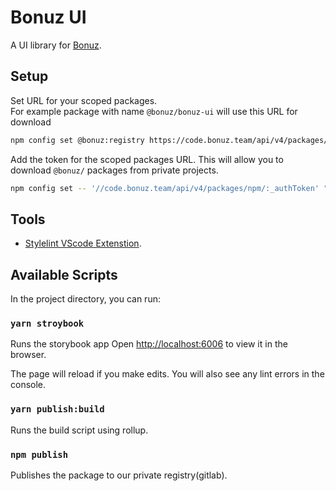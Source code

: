 # Bonuz UI

A UI library for [Bonuz](https://bonuz.market).

## Setup

Set URL for your scoped packages.\
For example package with name `@bonuz/bonuz-ui` will use this URL for download
```bash
npm config set @bonuz:registry https://code.bonuz.team/api/v4/packages/npm/
```

Add the token for the scoped packages URL. This will allow you to download `@bonuz/` packages from private projects.
```bash
npm config set -- '//code.bonuz.team/api/v4/packages/npm/:_authToken' "<your_gitlab_access_token>"
```

## Tools

- [Stylelint VScode Extenstion](https://marketplace.visualstudio.com/items?itemName=stylelint.vscode-stylelint).

## Available Scripts

In the project directory, you can run:

### `yarn stroybook`

Runs the storybook app
Open [http://localhost:6006](http://localhost:6006) to view it in the browser.

The page will reload if you make edits.
You will also see any lint errors in the console.

### `yarn publish:build`

Runs the build script using rollup.

### `npm publish`

Publishes the package to our private registry(gitlab).
